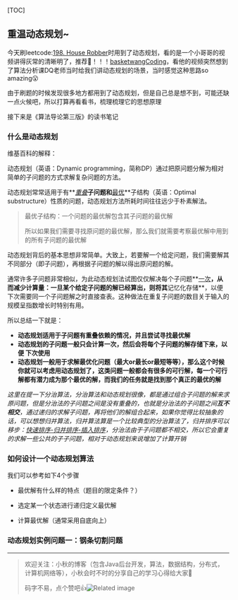 [TOC]

## 重温动态规划~

今天刷leetcode:[<u>198. House Robber</u>](https://leetcode.com/problems/house-robber/)时用到了动态规划，看的是一个小哥哥的视频讲得灰常的清晰明了，推荐:clap:！！！[<u>basketwangCoding</u>](https://www.youtube.com/watch?v=-i2BFAU25Zk)，看他的视频突然想到了算法分析课DQ老师当时给我们讲动态规划的场景，当时感觉这种思路so amazing:open_mouth:

由于刷题的时候发现很多地方都用到了动态规划，但是自己总是想不到，可能还缺一点火候吧，所以打算再看看书，梳理梳理它的思想原理

接下来是《算法导论第三版》的读书笔记

### 什么是动态规划

维基百科的解释：

动态规划（英语：Dynamic programming，简称DP）通过把原问题分解为相对简单的子问题的方式求解复杂问题的方法。

动态规划常常适用于有**<u>*重叠*</u>**子问题和**<u>最优</u>**子结构（英语：Optimal substructure）性质的问题，动态规划方法所耗时间往往远少于朴素解法。

> 最优子结构：一个问题的最优解包含其子问题的最优解
>
> 所以如果我们需要寻找原问题的最优解，那么我们就需要考察最优解中用到的所有子问题的最优解

动态规划背后的基本思想非常简单。大致上，若要解一个给定问题，我们需要解其不同部分（即子问题），再根据子问题的解以得出原问题的解。

通常许多子问题非常相似，为此动态规划法试图仅仅解决每个子问题**<u>一次</u>**，从而减少计算量：一旦某个给定子问题的解已经算出，则将其**记忆化存储**，以便下次需要同一个子问题解之时直接查表。这种做法在重复子问题的数目关于输入的规模呈指数增长时特别有用。

所以总结一下就是：

- **动态规划适用于子问题有重叠依赖的情况，并且尝试寻找最优解**
- **动态规划的子问题一般只会计算一次，然后会将每个子问题的解存储下来，以便 下次使用**
- **动态规划一般用于求解最优化问题（最大or最长or最短等等），那么这个时候你就可以考虑用动态规划了，这类问题一般都会有很多的可行解，每一个可行解都有潜力成为那个最优的解，而我们的任务就是找到那个真正的最优的解**



*这里在提一下分治算法，分治算法和动态规划很像，都是通过组合子问题的解来求原问题，但是分治法的子问题之间是没有重叠的，也就是分治法的子问题之间**互不相交**，通过递归的求解子问题，再将他们的解组合起来，如果你觉得比较抽象的话，可以想想归并算法，归并算法算是一个比较典型的分治算法了，归并排序可以移步：[快速排序-归并排序-插入排序](https://blog.csdn.net/xiaoqiu_cr/article/details/95926130#_154)，分治法由于子问题都不相交，所以它会重复的求解一些公共的子子问题，相对于动态规划来说增加了计算开销*



### 如何设计一个动态规划算法

我们可以参考如下4个步骤

- 最优解有什么样的特点（题目的限定条件？）

- 选定某一个状态进行递归定义最优解

- 计算最优解（通常采用自底向上）

  

### 动态规划实例问题一：钢条切割问题































---

> 欢迎关注：小秋的博客（包含Java后台开发，算法，数据结构，分布式，计算机网络等），小秋会时不时的分享自己的学习心得给大家:full_moon_with_face:
>
> 码字不易，点个赞吧:+1:![Related image](https://cdn.tukaxiu.com/9c1aa3eaf02eb01f33076192ac99cc93.gif)



